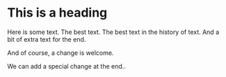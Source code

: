 This is a heading
=================
Here is some text. The best text.
The best text in the history of text.
And a bit of extra text for the end.

And of course, a change is welcome.

We can add a special change at the end..